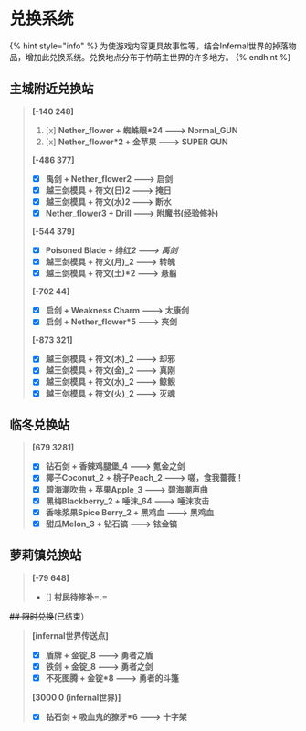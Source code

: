 # 兑换系统

{% hint style="info" %}
为使游戏内容更具故事性等，结合Infernal世界的掉落物品，增加此兑换系统。兑换地点分布于竹萌主世界的许多地方。
{% endhint %}

## 主城附近兑换站

> **\[-140 248\]**
>
> 1. [x] **Nether\_flower + 蜘蛛眼\*24  ---&gt;  Normal\_GUN**
> 2. [x] **Nether\_flower\*2 + 金苹果   ---&gt;  SUPER GUN**
>
> **\[-486 377\]**
>
> * [x] **禹剑 + Nether\_flower2  ---&gt;  启剑** 
> * [x] **越王剑模具 + 符文\(日\)2 ---&gt; 掩日**
> * [x] **越王剑模具 + 符文\(水\)2 ---&gt; 断水**
> * [x] **Nether\_flower3 + Drill ---&gt; 附魔书\(经验修补\)**
>
> **\[-544 379\]**
>
> * [x] **Poisoned Blade + 绯红**_**2  ---&gt;  禹剑**_
> * [x] **越王剑模具 + 符文\(月\)\_2  ---&gt;  转魄**
> * [x] **越王剑模具 + 符文\(土\)\*2  ---&gt;  悬翦**
>
> **\[-702 44\]**
>
> * [x] **启剑 + Weakness Charm  ---&gt;  太康剑**
> * [x] **启剑 + Nether\_flower\*5  ---&gt;  夾剑**
>
> **\[-873 321\]**
>
> * [x] **越王剑模具 + 符文\(木\)\_2  ---&gt;  却邪**
> * [x] **越王剑模具 + 符文\(金\)\_2  ---&gt;  真刚** 
> * [x] **越王剑模具 + 符文\(水\)\_2  ---&gt;  鲸鲵**
> * [x] **越王剑模具 + 符文\(火\)\_2  ---&gt;  灭魂**

## 临冬兑换站

> **\[679 3281\]**
>
> * [x] **钻石剑 + 香辣鸡腿堡\_4  ---&gt;  氪金之剑**
> * [x] **椰子Coconut\_2 + 桃子Peach\_2  ---&gt;  嗟，食我蔷薇！**
> * [x] **碧海潮吹曲 + 苹果Apple\_3  ---&gt;  碧海潮声曲**
> * [x] **黑梅Blackberry\_2 + 唾沫\_64  ---&gt;  唾沫攻击**
> * [x] **香味浆果Spice Berry\_2 + 黑鸡血  ---&gt; 黑鸡血**
> * [x] **甜瓜Melon\_3 + 钻石镐  ---&gt;  铱金镐**

## 萝莉镇兑换站

> **\[-79 648\]**
>
> * \[\] **村民待修补=.=**

~~## 限时兑换~~(已结束）

> **\[infernal世界传送点\]**
>
> * [x] **盾牌 + 金锭\_8  ---&gt;  勇者之盾**
> * [x] **铁剑 + 金锭\_8  ---&gt;  勇者之剑**
> * [x] **不死图腾 + 金锭\*8  ---&gt;  勇者的斗篷**
>
> **\[3000 0 \(infernal世界\)\]**
>
> * [x] **钻石剑 + 吸血鬼的獠牙\*6  ---&gt;  十字架**

